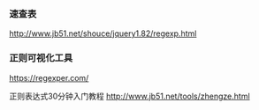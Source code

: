 ### 速查表
http://www.jb51.net/shouce/jquery1.82/regexp.html

### 正则可视化工具
https://regexper.com/

正则表达式30分钟入门教程
http://www.jb51.net/tools/zhengze.html